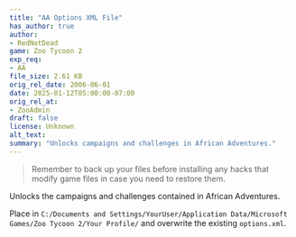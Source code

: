 ```yaml
---
title: "AA Options XML File"
has_author: true
author: 
- RedNotDead
game: Zoo Tycoon 2
exp_req: 
- AA
file_size: 2.61 KB
orig_rel_date: 2006-06-01
date: 2025-01-12T05:00:00-07:00
orig_rel_at: 
- ZooAdmin
draft: false
license: Unknown
alt_text: 
summary: "Unlocks campaigns and challenges in African Adventures."
---
```

> Remember to back up your files before installing any hacks that modify game files in case you need to restore them.

Unlocks the campaigns and challenges contained in African Adventures.  

Place in `C:/Documents and Settings/YourUser/Application Data/Microsoft Games/Zoo Tycoon 2/Your Profile/` and overwrite the existing `options.xml`.
